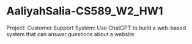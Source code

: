 # AaliyahSalia-CS589_W2_HW1
Project: Customer Support System: Use ChatGPT to build a web-based system that can answer questions about a website.
